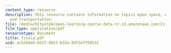 ```yaml
---
content_type: resource
description: This resource contains information on topics open space, ecology, recreation
  and transportation.
file: /media/https%3A/open-learning-course-data-rc.s3.amazonaws.com/11-360-community-growth-and-land-use-planning-fall-2006/acb26dd30227d832b35a0df2e7f59531_finala.pdf
file_type: application/pdf
resourcetype: Document
title: finala.pdf
uid: acb26dd3-0227-d832-b35a-0df2e7f59531
---
```

